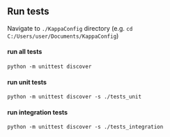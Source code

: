 ## Run tests

Navigate to `./KappaConfig` directory (e.g. `cd C:/Users/user/Documents/KappaConfig`)

#### run all tests

`python -m unittest discover`

#### run unit tests

`python -m unittest discover -s ./tests_unit`

#### run integration tests

`python -m unittest discover -s ./tests_integration`